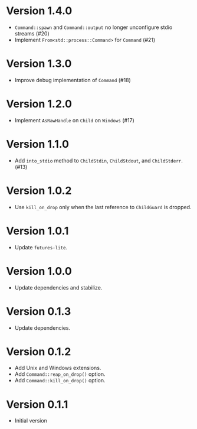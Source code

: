 # Version 1.4.0

- `Command::spawn` and `Command::output` no longer unconfigure stdio streams (#20)
- Implement `From<std::process::Command>` for `Command` (#21)

# Version 1.3.0

- Improve debug implementation of `Command` (#18)

# Version 1.2.0

- Implement `AsRawHandle` on `Child` on `Windows` (#17)

# Version 1.1.0

- Add `into_stdio` method to `ChildStdin`, `ChildStdout`, and `ChildStderr`. (#13)

# Version 1.0.2

- Use `kill_on_drop` only when the last reference to `ChildGuard` is dropped.

# Version 1.0.1

- Update `futures-lite`.

# Version 1.0.0

- Update dependencies and stabilize.

# Version 0.1.3

- Update dependencies.

# Version 0.1.2

- Add Unix and Windows extensions.
- Add `Command::reap_on_drop()` option.
- Add `Command::kill_on_drop()` option.

# Version 0.1.1

- Initial version
